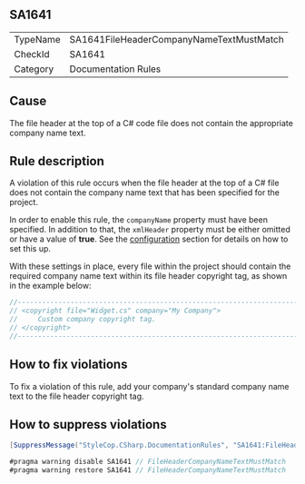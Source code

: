 ﻿## SA1641

<table>
<tr>
  <td>TypeName</td>
  <td>SA1641FileHeaderCompanyNameTextMustMatch</td>
</tr>
<tr>
  <td>CheckId</td>
  <td>SA1641</td>
</tr>
<tr>
  <td>Category</td>
  <td>Documentation Rules</td>
</tr>
</table>

## Cause

The file header at the top of a C# code file does not contain the appropriate company name text.

## Rule description

A violation of this rule occurs when the file header at the top of a C# file does not contain the company name text that has been specified for the project.

In order to enable this rule, the `companyName` property must have been specified. In addition to that, the `xmlHeader` property must be either omitted or have a value of **true**.
See the [configuration](https://github.com/DotNetAnalyzers/StyleCopAnalyzers/blob/master/documentation/Configuration.md) section for details on how to set this up.

With these settings in place, every file within the project should contain the required company name text within its file header copyright tag, as shown in the example below:

```csharp
//-----------------------------------------------------------------------
// <copyright file="Widget.cs" company="My Company">
//     Custom company copyright tag.
// </copyright>
//-----------------------------------------------------------------------
```

## How to fix violations

To fix a violation of this rule, add your company's standard company name text to the file header copyright tag.

## How to suppress violations

```csharp
[SuppressMessage("StyleCop.CSharp.DocumentationRules", "SA1641:FileHeaderCompanyNameTextMustMatch", Justification = "Reviewed.")]
```

```csharp
#pragma warning disable SA1641 // FileHeaderCompanyNameTextMustMatch
#pragma warning restore SA1641 // FileHeaderCompanyNameTextMustMatch
```
